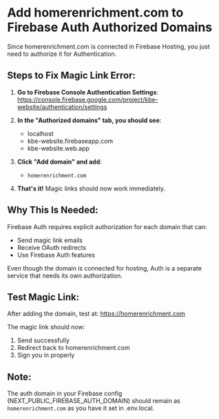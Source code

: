 # Add homerenrichment.com to Firebase Auth Authorized Domains

Since homerenrichment.com is connected in Firebase Hosting, you just need to authorize it for Authentication.

## Steps to Fix Magic Link Error:

1. **Go to Firebase Console Authentication Settings**:
   https://console.firebase.google.com/project/kbe-website/authentication/settings

2. **In the "Authorized domains" tab, you should see**:
   - localhost
   - kbe-website.firebaseapp.com
   - kbe-website.web.app

3. **Click "Add domain" and add**:
   - `homerenrichment.com`

4. **That's it!** Magic links should now work immediately.

## Why This Is Needed:

Firebase Auth requires explicit authorization for each domain that can:

- Send magic link emails
- Receive OAuth redirects
- Use Firebase Auth features

Even though the domain is connected for hosting, Auth is a separate service that needs its own authorization.

## Test Magic Link:

After adding the domain, test at: https://homerenrichment.com

The magic link should now:

1. Send successfully
2. Redirect back to homerenrichment.com
3. Sign you in properly

## Note:

The auth domain in your Firebase config (NEXT_PUBLIC_FIREBASE_AUTH_DOMAIN) should remain as `homerenrichment.com` as you have it set in .env.local.
